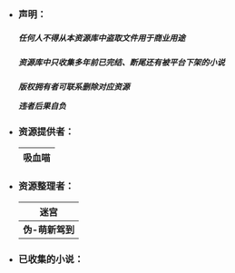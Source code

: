 - ### 声明：

  ##### ***任何人不得从本资源库中盗取文件用于商业用途***

  ##### ***资源库中只收集多年前已完结、断尾还有被平台下架的小说***
  
  ***版权拥有者可联系删除对应资源***
  
  ***违者后果自负***



- ### 资源提供者：

  | 吸血喵 |
  | ------ |



- ### 资源整理者：

  | 迷宫            |
  | --------------- |
  | **伪-萌新驾到** |



- ### 已收集的小说：

  |      |      |
  | ---- | ---- |

  

